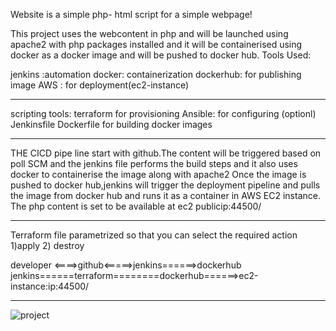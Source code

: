 Website is a simple php- html script for a simple webpage!

This project uses the webcontent in php  and will be launched using apache2 with php packages installed and it will be containerised using docker as a docker image and will be pushed to docker hub.
Tools Used:

jenkins :automation
docker: containerization
dockerhub: for publishing image 
AWS : for deployment(ec2-instance)
************************************
scripting tools:
terraform for provisioning
Ansible: for configuring (optionl)
Jenkinsfile 
Dockerfile for building docker images



**********************************************

THE CICD pipe line start with github.The content will be triggered based on poll SCM and the jenkins file performs the build steps and it also uses docker to containerise the image along with apache2
Once the image is pushed to docker hub,jenkins will trigger the deployment pipeline and pulls the image from docker hub and runs it as a container in AWS EC2 instance.
The php content is set to be available at ec2 publicip:44500/


********************************************************************************************************************************************************
Terraform file parametrized so that you can select the required action 1)apply 2) destroy

developer <====>github<=====>jenkins======>dockerhub
jenkins======terraform========dockerhub======>ec2-instance:ip:44500/
******************************************************************************************

![project](https://user-images.githubusercontent.com/59088641/225546999-3501b1cf-0826-45fb-9597-d4aff7b6d396.png)





